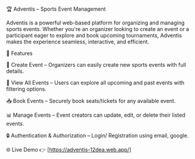 🏆 Adventis – Sports Event Management 


Adventis is a powerful web-based platform for organizing and managing sports events. Whether you're an organizer looking to create an event or a participant eager to explore and book upcoming tournaments, Adventis makes the experience seamless, interactive, and efficient.

🚀 Features

🔧 Create Event – Organizers can easily create new sports events with full details.

📅 View All Events – Users can explore all upcoming and past events with filtering options.

📥 Book Events – Securely book seats/tickets for any available event.

📊 Manage Events – Event creators can update, edit, or delete their listed events.

🔒 Authentication & Authorization – Login/ Registration using email, google.

🌐 Live Demo
👉 [https://adventis-12dea.web.app/]
